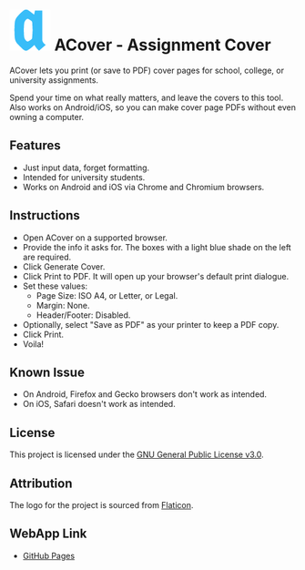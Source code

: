 # ![ACover Logo](./app/72.png) ACover - Assignment Cover

ACover lets you print (or save to PDF) cover pages for school, college, or university assignments.

Spend your time on what really matters, and leave the covers to this tool. Also works on Android/iOS, so you can make cover page PDFs without even owning a computer.

## Features
- Just input data, forget formatting.
- Intended for university students.
- Works on Android and iOS via Chrome and Chromium browsers.

## Instructions
- Open ACover on a supported browser.
- Provide the info it asks for. The boxes with a light blue shade on the left are required.
- Click Generate Cover.
- Click Print to PDF. It will open up your browser's default print dialogue.
- Set these values:
    - Page Size: ISO A4, or Letter, or Legal.
    - Margin: None.
    - Header/Footer: Disabled.
- Optionally, select "Save as PDF" as your printer to keep a PDF copy.
- Click Print.
- Voila!

## Known Issue
- On Android, Firefox and Gecko browsers don't work as intended.
- On iOS, Safari doesn't work as intended.

## License
This project is licensed under the [GNU General Public License v3.0](https://www.gnu.org/licenses/gpl-3.0.en.html).

## Attribution
The logo for the project is sourced from [Flaticon](https://www.flaticon.com/free-icon/letter-a_14108959).

## WebApp Link
- [GitHub Pages](https://naeembolchhi.github.io/acover/)